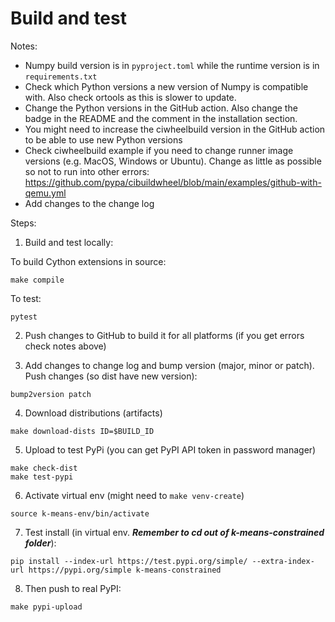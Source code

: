 # Build and test

Notes:
* Numpy build version is in `pyproject.toml` while the runtime version is in `requirements.txt`
* Check which Python versions a new version of Numpy is compatible with. Also check ortools as this is slower to update.
* Change the Python versions in the GitHub action. Also change the badge in the README and the comment in the installation section.
* You might need to increase the ciwheelbuild version in the GitHub action to be able to use new Python versions
* Check ciwheelbuild example if you need to change runner image versions (e.g. MacOS, Windows or Ubuntu).
    Change as little as possible so not to run into other errors:
    https://github.com/pypa/cibuildwheel/blob/main/examples/github-with-qemu.yml
* Add changes to the change log

Steps:

1. Build and test locally:

To build Cython extensions in source:
```shell script
make compile
```

To test:
```shell script
pytest
```

2. Push changes to GitHub to build it for all platforms (if you get errors check notes above)

3. Add changes to change log and bump version  (major, minor or patch). Push changes (so dist have new version):

```shell script
bump2version patch
```

4. Download distributions (artifacts)

```shell script
make download-dists ID=$BUILD_ID
```

5. Upload to test PyPi (you can get PyPI API token in password manager)

```shell script
make check-dist
make test-pypi
```

6. Activate virtual env (might need to `make venv-create`)

```shell script
source k-means-env/bin/activate
```

7. Test install (in virtual env. *****Remember to cd out of k-means-constrained folder*****):

```shell script
pip install --index-url https://test.pypi.org/simple/ --extra-index-url https://pypi.org/simple k-means-constrained
```

8. Then push to real PyPI:

```shell script
make pypi-upload
```
